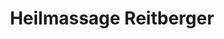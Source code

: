 ---
title: "Heilmassage Reitberger"
url: /micheldorf-in-oberoesterreich/heilmassage-reitberger/
shop: Massage
---